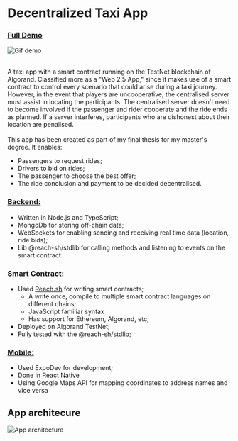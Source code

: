 # Decentralized Taxi App  
### [Full Demo](https://youtu.be/qmGPU88ZN5M) <br>  
![Gif demo](https://media.giphy.com/media/v1.Y2lkPTc5MGI3NjExbXN5eDZvMjhuM2RxdW90NWlkZGRpZG81N3J6dm16aXc4am81b3hleCZlcD12MV9pbnRlcm5hbF9naWZfYnlfaWQmY3Q9Zw/2uZqZt1Gwq8HEkPFFG/giphy.gif)

<br>  
A taxi app with a smart contract running on the TestNet blockchain of Algorand. Classified more as a "Web 2.5 App," since it makes use of a smart contract to control every scenario that could arise during a taxi journey. However, in the event that players are uncooperative, the centralised server must assist in locating the participants. The centralised server doesn't need to become involved if the passenger and rider cooperate and the ride ends as planned. If a server interferes, participants who are dishonest about their location are penalised.
<br>
<br>
This app has been created as part of my final thesis for my master's degree. It enables:  

- Passengers to request rides;
- Drivers to bid on rides;
- The passenger to choose the best offer;
- The ride conclusion and payment to be decided decentralised.

### <b>[Backend:](https://github.com/MilanBrkic/decentralized-taxi-backend)</b>  
- Written in Node.js and TypeScript;  
- MongoDb for storing off-chain data;  
- WebSockets for enabling sending and receiving real time data (location, ride bids);  
- Lib @reach-sh/stdlib for calling methods and listening to events on the smart contract

  
### <b>[Smart Contract:](https://github.com/MilanBrkic/decentralized-taxi-blockchain)</b>  
- Used [Reach.sh](https://www.reach.sh/) for writing smart contracts;
	- A write once, compile to multiple smart contract languages on different chains;
	- JavaScript familiar syntax
	- Has support for Ethereum, Algorand, etc;
- Deployed on Algorand TestNet;
- Fully tested with the @reach-sh/stdlib;

  
### <b>[Mobile:](https://github.com/MilanBrkic/decentralized-taxi-mobile)</b>  
- Used ExpoDev for development;
- Done in React Native
- Using Google Maps API for mapping coordinates to address names and vice versa

## App architecure
![App architecture]()
